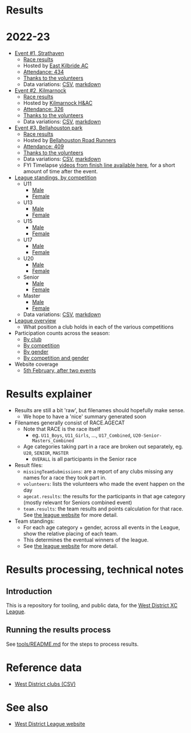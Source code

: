 # Results 


# 2022-23

* [Event #1, Strathaven](https://results.westleague.org.uk/results/confirmed/2022-23/1/html/)
  * [Race results](https://results.westleague.org.uk/results/confirmed/2022-23/1/html/)
  * Hosted by [East Kilbride AC](http://www.ekac.org.uk/)
  * [Attendance: 434](./results/confirmed/2022-23/1/meta.json)
  * [Thanks to the volunteers](./results/confirmed/2022-23/1/html/volunteers.html)
  * Data variations: [CSV](https://github.com/rleyton/westleague/tree/main/results/confirmed/2022-23/1), [markdown](https://github.com/rleyton/westleague/tree/main/results/confirmed/2022-23/1/markdown/)
* [Event #2, Kilmarnock](https://results.westleague.org.uk/results/confirmed/2022-23/2/html/)
  * [Race results](https://results.westleague.org.uk/results/confirmed/2022-23/2/html/)
  * Hosted by [Kilmarnock H&AC](http://www.kilmarnockharriers.com/)
  * [Attendance: 326](./results/confirmed/2022-23/2/meta.json)
  * [Thanks to the volunteers](./results/confirmed/2022-23/2/html/volunteers.html)
  * Data variations: [CSV](https://github.com/rleyton/westleague/tree/main/results/confirmed/2022-23/2), [markdown](https://github.com/rleyton/westleague/tree/main/results/confirmed/2022-23/2/markdown)
* [Event #3, Bellahouston park](https://results.westleague.org.uk/results/confirmed/2022-23/3/html/)
  * [Race results](https://results.westleague.org.uk/results/confirmed/2022-23/3/html/)
  * Hosted by [Bellahouston Road Runners](https://www.bellahoustonroadrunners.co.uk/)
  * [Attendance: 409](./results/confirmed/2022-23/3/meta.json)
  * [Thanks to the volunteers](./results/confirmed/2022-23/3/html/volunteers.html)
  * Data variations: [CSV](https://github.com/rleyton/westleague/tree/main/results/confirmed/2022-23/3), [markdown](https://github.com/rleyton/westleague/tree/main/results/confirmed/2022-23/3/markdown)
  * FYI Timelapse [videos from finish line available here](https://westleague.org.uk/results/submission/#timelapse), for a short amount of time after the event.
* [League standings, by competition](https://results.westleague.org.uk/results/confirmed/2022-23/teamStandings/html)
  * U11
    * [Male](https://results.westleague.org.uk/results/confirmed/2022-23/teamStandings/html/U11_M.team.standings.html)
    * [Female](https://results.westleague.org.uk/results/confirmed/2022-23/teamStandings/html/U11_F.team.standings.html)
  * U13
    * [Male](https://results.westleague.org.uk/results/confirmed/2022-23/teamStandings/html/U13_M.team.standings.html)
    * [Female](https://results.westleague.org.uk/results/confirmed/2022-23/teamStandings/html/U13_F.team.standings.html)
  * U15
    * [Male](https://results.westleague.org.uk/results/confirmed/2022-23/teamStandings/html/U15_M.team.standings.html)
    * [Female](https://results.westleague.org.uk/results/confirmed/2022-23/teamStandings/html/U15_F.team.standings.html)
  * U17
    * [Male](https://results.westleague.org.uk/results/confirmed/2022-23/teamStandings/html/U17_M.team.standings.html)
    * [Female](https://results.westleague.org.uk/results/confirmed/2022-23/teamStandings/html/U17_F.team.standings.html)
  * U20
    * [Male](https://results.westleague.org.uk/results/confirmed/2022-23/teamStandings/html/U20_M.team.standings.html)
    * [Female](https://results.westleague.org.uk/results/confirmed/2022-23/teamStandings/html/U20_F.team.standings.html)
  * Senior
    * [Male](https://results.westleague.org.uk/results/confirmed/2022-23/teamStandings/html/SENIOR_M.team.standings.html)
    * [Female](https://results.westleague.org.uk/results/confirmed/2022-23/teamStandings/html/SENIOR_F.team.standings.html)
  * Master
    * [Male](https://results.westleague.org.uk/results/confirmed/2022-23/teamStandings/html/MASTER_M.team.standings.html)
    * [Female](https://results.westleague.org.uk/results/confirmed/2022-23/teamStandings/html/MASTER_F.team.standings.html)
  * Data variations: [CSV](https://github.com/rleyton/westleague/tree/main/results/confirmed/2022-23/teamStandings/), [markdown](https://github.com/rleyton/westleague/tree/main/results/confirmed/2022-23/teamStandings/markdown/)    
* [League overview](https://results.westleague.org.uk/results/confirmed/2022-23/teamStandings/html/club_position_summary.html)
  * What position a club holds in each of the various competitions
* Participation counts across the season:
  * [By club](https://results.westleague.org.uk/results/confirmed/2022-23/teamStandings/html/by_club.html)
  * [By competition](https://results.westleague.org.uk/results/confirmed/2022-23/teamStandings/html/by_competition.html)
  * [By gender](https://results.westleague.org.uk/results/confirmed/2022-23/teamStandings/html/by_gender.html)
  * [By competition and gender](https://results.westleague.org.uk/results/confirmed/2022-23/teamStandings/html/by_competition_gender.html)
* Website coverage
  * [5th February, after two events](https://westleague.org.uk/2023/02/05/results-standings-with-one-week-to-go-to-bellahouston/)

# Results explainer
  * Results are still a bit 'raw', but filenames should hopefully make sense. 
    * We hope to have a 'nice' summary generated soon
  * Filenames generally consist of RACE.AGECAT
    * Note that RACE is the race itself
      * eg. `U11_Boys`, `U11_Girls`, ..., `U17_Combined`, `U20-Senior-Masters_Combined`
    * Age categories taking part in a race are broken out separately, eg. `U20`, `SENIOR`, `MASTER`
      * `OVERALL` is all participants in the Senior race
  * Result files:
    * `missingTeamSubmissions`: are a report of any clubs missing any names for a race they took part in.
    * `volunteers`: lists the volunteers who made the event happen on the day
    * `agecat.results`: the results for the participants in that age category (mostly relevant for Seniors combined event)
    * `team.results`: the team results and points calculation for that race. See [the league website](https://westleague.org.uk/what-do-i-need-to-know/results-and-points-system/) for more detail.
  * Team standings:
    * For each age category + gender, across all events in the League, show the relative placing of each team.
    * This determines the eventual winners of the league.
    * See [the league website](https://westleague.org.uk/what-do-i-need-to-know/results-and-points-system/) for more detail.


# Results processing, technical notes 

## Introduction

This is a repository for tooling, and public data, for the [West District XC League](https://westleague.org.uk/).

## Running the results process

See [tools/README.md](./tools/README.md) for the steps to process results.

# Reference data

* [West District clubs (CSV)](./data/reference/clubs.csv)

# See also

* [West District League website](https://westleague.org.uk/)

